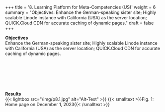 +++
title = '8. Learning Platform for Meta-Competencies (US)'
weight = 6
summary = "Objectives: Enhance the German-speaking sister site; Highly scalable Linode instance with California (USA) as the server location; QUICK.Cloud CDN for accurate caching of dynamic pages."
draft = false
+++

**Objectives**  
Enhance the German-speaking sister site; Highly scalable Linode instance with California (USA) as the server location; QUICK.Cloud CDN for accurate caching of dynamic pages.

</br></br>  
</br></br> 

**Results**  
{{< lightbox src="/img/p8.1.jpg" alt="Alt-Text" >}}
{{< smalltext >}}Fig. 1: Home page on December 1, 2023{{< /smalltext >}}



